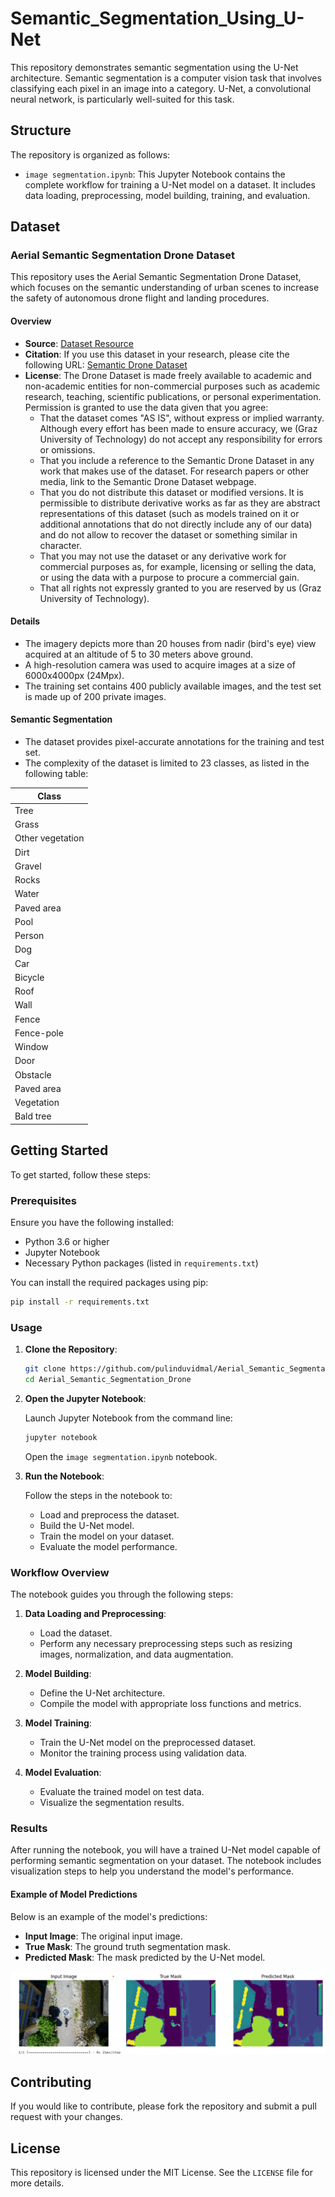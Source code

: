# Semantic_Segmentation_Using_U-Net

This repository demonstrates semantic segmentation using the U-Net architecture. Semantic segmentation is a computer vision task that involves classifying each pixel in an image into a category. U-Net, a convolutional neural network, is particularly well-suited for this task.

## Structure

The repository is organized as follows:

- `image segmentation.ipynb`: This Jupyter Notebook contains the complete workflow for training a U-Net model on a dataset. It includes data loading, preprocessing, model building, training, and evaluation.

## Dataset

### Aerial Semantic Segmentation Drone Dataset

This repository uses the Aerial Semantic Segmentation Drone Dataset, which focuses on the semantic understanding of urban scenes to increase the safety of autonomous drone flight and landing procedures.

#### Overview

- **Source**: [Dataset Resource](https://www.tugraz.at/index.php?id=22387)
- **Citation**: If you use this dataset in your research, please cite the following URL: [Semantic Drone Dataset](http://dronedataset.icg.tugraz.at)
- **License**: The Drone Dataset is made freely available to academic and non-academic entities for non-commercial purposes such as academic research, teaching, scientific publications, or personal experimentation. Permission is granted to use the data given that you agree:
  - That the dataset comes "AS IS", without express or implied warranty. Although every effort has been made to ensure accuracy, we (Graz University of Technology) do not accept any responsibility for errors or omissions.
  - That you include a reference to the Semantic Drone Dataset in any work that makes use of the dataset. For research papers or other media, link to the Semantic Drone Dataset webpage.
  - That you do not distribute this dataset or modified versions. It is permissible to distribute derivative works as far as they are abstract representations of this dataset (such as models trained on it or additional annotations that do not directly include any of our data) and do not allow to recover the dataset or something similar in character.
  - That you may not use the dataset or any derivative work for commercial purposes as, for example, licensing or selling the data, or using the data with a purpose to procure a commercial gain.
  - That all rights not expressly granted to you are reserved by us (Graz University of Technology).

#### Details

- The imagery depicts more than 20 houses from nadir (bird's eye) view acquired at an altitude of 5 to 30 meters above ground.
- A high-resolution camera was used to acquire images at a size of 6000x4000px (24Mpx).
- The training set contains 400 publicly available images, and the test set is made up of 200 private images.

#### Semantic Segmentation

- The dataset provides pixel-accurate annotations for the training and test set.
- The complexity of the dataset is limited to 23 classes, as listed in the following table:

| Class              |
|--------------------|
| Tree               |
| Grass              |
| Other vegetation   |
| Dirt               |
| Gravel             |
| Rocks              |
| Water              |
| Paved area         |
| Pool               |
| Person             |
| Dog                |
| Car                |
| Bicycle            |
| Roof               |
| Wall               |
| Fence              |
| Fence-pole         |
| Window             |
| Door               |
| Obstacle           |
| Paved area         |
| Vegetation         | 
| Bald tree          |


## Getting Started

To get started, follow these steps:

### Prerequisites

Ensure you have the following installed:

- Python 3.6 or higher
- Jupyter Notebook
- Necessary Python packages (listed in `requirements.txt`)

You can install the required packages using pip:

```bash
pip install -r requirements.txt
```

### Usage

1. **Clone the Repository**:
   
   ```bash
   git clone https://github.com/pulinduvidmal/Aerial_Semantic_Segmentation_Drone.git
   cd Aerial_Semantic_Segmentation_Drone
   ```

2. **Open the Jupyter Notebook**:
   
   Launch Jupyter Notebook from the command line:

   ```bash
   jupyter notebook
   ```

   Open the `image segmentation.ipynb` notebook.

3. **Run the Notebook**:
   
   Follow the steps in the notebook to:

   - Load and preprocess the dataset.
   - Build the U-Net model.
   - Train the model on your dataset.
   - Evaluate the model performance.

### Workflow Overview

The notebook guides you through the following steps:

1. **Data Loading and Preprocessing**:
   - Load the dataset.
   - Perform any necessary preprocessing steps such as resizing images, normalization, and data augmentation.

2. **Model Building**:
   - Define the U-Net architecture.
   - Compile the model with appropriate loss functions and metrics.

3. **Model Training**:
   - Train the U-Net model on the preprocessed dataset.
   - Monitor the training process using validation data.

4. **Model Evaluation**:
   - Evaluate the trained model on test data.
   - Visualize the segmentation results.


### Results

After running the notebook, you will have a trained U-Net model capable of performing semantic segmentation on your dataset. The notebook includes visualization steps to help you understand the model's performance.

#### Example of Model Predictions

Below is an example of the model's predictions:

- **Input Image**: The original input image.
- **True Mask**: The ground truth segmentation mask.
- **Predicted Mask**: The mask predicted by the U-Net model.

![Model Predictions](images/predicted_mask.png)

## Contributing

If you would like to contribute, please fork the repository and submit a pull request with your changes.

## License

This repository is licensed under the MIT License. See the `LICENSE` file for more details.
